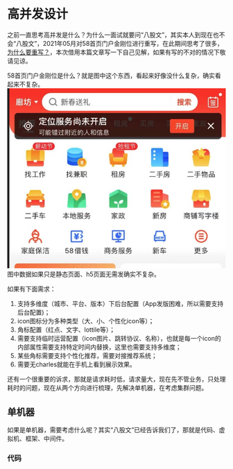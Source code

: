 # 高并发设计

之前一直思考高并发是什么？为什么一面试就要问“八股文”，其实本人到现在也不会“八股文”，2021年05月对58首页门户金刚位进行重写，在此期间思考了很多，[为什么要重写？](../README.md#个人经历)，本次借用本篇文章写一下自己见解，如果有写的不对的情况下敬请见谅。

58首页门户金刚位是什么？就是图中这个东西，看起来好像没什么复杂，确实看起来不复杂。
![An image](./images/front.png)
图中数据如果只是静态页面、h5页面无需发确实不复杂。

如果有下面需求：

1. 支持多维度（城市、平台、版本）下后台配置（App发版困难，所以需要支持后台配置)；
2. icon图标分为多种类型（大、小、个性化icon等）；
3. 角标配置（红点、文字、lottile等）；
4. 需要支持临时运营配置（icon图片、跳转协议、名称），也就是每一个icon的内部属性需要支持特定时间内替换，这里也需要支持多维度；
5. 某些角标需要支持个性化推荐，需要对接推荐系统；
6. 需要无charles就能在手机上看到展示效果。

还有一个很重要的诉求，那就是请求耗时低，请求量大，现在先不管业务，只处理耗时的问题，现在从两个方向进行梳理，先解决单机器，在考虑集群问题。

## 单机器

如果是单机器，需要考虑什么呢？其实“八股文”已经告诉我们了，那就是代码、虚拟机、框架、中间件。

### 代码
